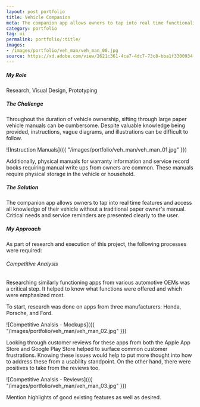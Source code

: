 ```yaml
---
layout: post_portfolio
title: Vehicle Companion
meta: The companion app allows owners to tap into real time functionality of their vehicle as well as access all knowledge of their vehicle without a traditional paper owner's manual.
category: portfolio
tag: ui
permalink: portfolio/:title/
images: 
- /images/portfolio/veh_man/veh_man_00.jpg
source: https://xd.adobe.com/view/2621c361-4ca7-4dc7-73c8-bba1f3300934-5010/?fullscreen
---
```


##### My Role

Research, Visual Design, Prototyping

##### The Challenge

Throughout the duration of vehicle ownership, sifting through large paper vehicle manuals can be cumbersome. Despite valuable knowledge being provided, instructions, vague diagrams, and illustrations can be difficult to follow. 

![Instruction Manuals]({{ "/images/portfolio/veh_man/veh_man_01.jpg" }})

Additionally, physical manuals for warranty information and service record books requiring manual write ups from owners are common. These manuals require physical storage in the vehicle or household.

##### The Solution

The companion app allows owners to tap into real time features and access all knowledge of their vehicle without a traditional paper owner's manual. Critical needs and service reminders are presented clearly to the user.

##### My Approach

As part of research and execution of this project, the following processes were required:

###### Competitive Analysis

Researching similarly functioning apps from various automotive OEMs was a critical step. It helped to know what functions were offered and which were emphasized most.

To start, research was done on apps from three manufacturers: Honda, Porsche, and Ford.

![Competitive Analsis - Mockups]({{ "/images/portfolio/veh_man/veh_man_02.jpg" }})

Looking through customer reviews for these apps from both the Apple App Store and Google Play Store helped to surface common customer frustrations. Knowing these issues would help to put more thought into how to address these from a usability standpoint. On the other hand, there were positives to take from the reviews too.

![Competitive Analsis - Reviews]({{ "/images/portfolio/veh_man/veh_man_03.jpg" }})

Mention highlights of good existing features as well as desired.